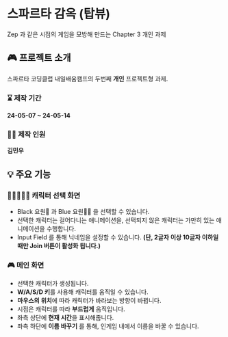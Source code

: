 # 스파르타 감옥 (탑뷰)
Zep 과 같은 시점의 게임을 모방해 만드는 Chapter 3 개인 과제

## 🎮 프로젝트 소개
스파르타 코딩클럽 내일배움캠프의 두번째 **개인** 프로젝트형 과제.

### ⌛ 제작 기간
**24-05-07 ~ 24-05-14**

### 🙋‍♂️ 제작 인원
**김민우**

## 💡 주요 기능

### 👨🏾‍🤝‍👨🏻 캐릭터 선택 화면
- Black 요원👤 과 Blue 요원👮‍♂️ 을 선택할 수 있습니다.
- 선택한 캐릭터는 걸어다니는 애니메이션을, 선택되지 않은 캐릭터는 가만히 있는 애니메이션을 수행합니다.
- Input Field 를 통해 닉네임을 설정할 수 있습니다. **(단, 2글자 이상 10글자 이하일 때만 Join 버튼이 활성화 됩니다.)**

### 🎮 메인 화면
- 선택한 캐릭터가 생성됩니다.
- **W/A/S/D 키**를 사용해 캐릭터를 움직일 수 있습니다.
- **마우스의 위치**에 따라 캐릭터가 바라보는 방향이 바뀝니다.
- 시점은 캐릭터를 따라 **부드럽게** 움직입니다.
- 좌측 상단에 **현재 시간**을 표시해줍니다.
- 좌측 하단에 **이름 바꾸기** 를 통해, 인게임 내에서 이름을 바꿀 수 있습니다.
